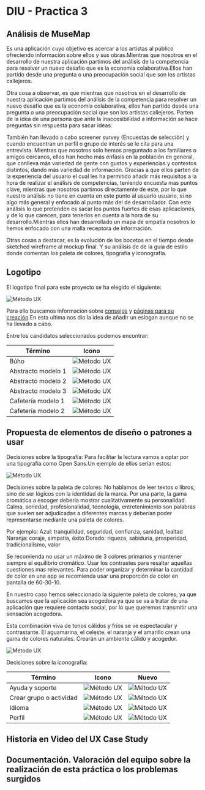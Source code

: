 # DIU - Practica 3

## Análisis de MuseMap  

Es una aplicación cuyo objetivo es acercar a los artistas al público ofreciendo información sobre ellos y sus obras.Mientras que nosotros en el desarrollo de nuestra aplicación partimos del análisis de la competencia para resolver  un nuevo desafío que es la economía colaborativa.Ellos han partido desde una pregunta o una preocupación social que son los artistas callejeros.

Otra cosa a observar, es que mientras que nosotros en el desarrollo de nuestra aplicación partimos del análisis de la competencia para resolver  un nuevo desafío que es la economía colaborativa, ellos han partido desde una pregunta o una preocupación social que son los artistas callejeros. Parten de la idea de una persona que ante la inaccesibilidad a información se hace preguntas sin respuesta para sacar ideas.

También han llevado a cabo screener survey (Encuestas de selección) y cuando encuentran un perfil o grupo de interés se le cita para una entrevista. Mientras que nosotros solo hemos preguntado a los familiares o amigos cercanos, ellos han hecho más énfasis en la población en general, que conlleva más variedad de gente con gustos y experiencias y contextos distintos, dando más variedad de información.
Gracias a que ellos parten de la experiencia del usuario el cual les ha permitido añadir más requisitos a la hora de realizar el análisis de competencias, teniendo encuesta mas puntos clave, mientras que nosotros partimos directamente de este, por lo que nuestro análisis no tiene en cuenta en este punto al usuario usuario, si no algo más general y enfocado al punto más del de desarrollador. Con este análisis lo que pretenden es sacar los puntos fuertes de esas aplicaciones, y de lo que carecen, para tenerlos en cuenta a la hora de su desarrollo.Mientras ellos han desarrollado un mapa de empatía nosotros lo hemos enfocado con una malla receptora de información.

Otras cosas a destacar, es la evolución de los bocetos en el tiempo desde sketched wireframe  al mockup final. Y su análisis de de la guia de estilo donde comentan los paleta  de colores, tipografía y iconografía.



## Logotipo

El logotipo final para este proyecto se ha elegido el siguiente:

![Método UX](img/fotologo.png)

Para ello buscamos información sobre [consejos](https://www.arturogarcia.com/consejos-para-disenar-un-logotipo/)  y [páginas para su creación](https://www.tailorbrands.com/es/logo-maker).En esta ultima nos dio la idea de añadir un eslogan aunque no se ha llevado a cabo.

Entre los candidatos seleccionados podemos encontrar:

Término  | Icono                          |
| ------------- | -------        |
|  Búho  | ![Método UX](img/fotologo.png) |
|  Abstracto modelo 1 | ![Método UX](img/logotipo2.png) |
|  Abstracto modelo 2 | ![Método UX](img/logotipo3.png) |
|  Abstracto modelo 3  | ![Método UX](img/logotipo4.png) |
|  Cafetería modelo 1  | ![Método UX](img/logotipo5.png) |
|  Cafetería modelo 2   | ![Método UX](img/logotipo6.png) |



## Propuesta de elementos de diseño o patrones a usar

Decisiones sobre la tipografía:
Para facilitar la lectura vamos a optar por una tipografía como Open Sans.Un ejemplo de ellos serían estos:

![Método UX](img/open.png)

Decisiones sobre la paleta de colores:
No hablamos de leer textos o libros, sino de ser lógicos con la identidad de la marca. Por una parte, la gama cromática a escoger debería mostrar cualitativamente su personalidad. Calma, seriedad, profesionalidad, tecnología, entretenimiento son palabras que suelen ser adjudicadas a diferentes marcas y deberían poder representarse mediante una paleta de colores.

Por ejemplo:
Azul: tranquilidad, seguridad, confianza, sanidad, lealtad
Naranja: coraje, simpatía, éxito
Dorado: riqueza, sabiduría, prosperidad, tradicionalismo, valor

Se recomienda no usar un máximo de 3 colores primarios y mantener siempre el equilibrio cromático.
Usar los contrastes para resaltar aquellas cuestiones mas relevantes.
Para poder organizar y determinar la cantidad de color en una app se recomienda usar una proporción de color en pantalla de 60-30-10.

En nuestro caso hemos seleccionado la siguiente paleta de colores, ya que buscamos que la aplicación sea acogedora ya que se va a tratar de una aplicación que requiere contacto social, por lo que queremos transmitir una sensación acogedora.

Esta combinación viva de tonos cálidos y fríos se ve espectacular y contrastante.
El aguamarina, el celeste, el naranja y el amarillo crean una gama de colores naturales.
Crearán un ambiente cálido y acogedor.

![Método UX](img/paleta.png)

Decisiones sobre la iconografía:

Término | Icono | Nuevo
| ------------- | ------- | ------- |
|  Ayuda y soporte  | ![Método UX](img/foto_37.png) | ![Método UX](img/fotonueva1.png) |
|  Crear grupo o actividad  | ![Método UX](img/foto_19.png) | ![Método UX](img/fotonueva4.png)  |
|  Idioma  | ![Método UX](img/foto_33.png) | ![Método UX](img/fotonueva3.png)  |
|  Perfil   | ![Método UX](img/foto_1.png) | ![Método UX](img/fotonueva2.png)  |



## Historia en Video del UX Case Study


## Documentación. Valoración del equipo sobre la realización de esta práctica o los problemas surgidos
